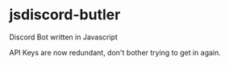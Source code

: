 # jsdiscord-butler
Discord Bot written in Javascript

API Keys are now redundant, don't bother trying to get in again.
